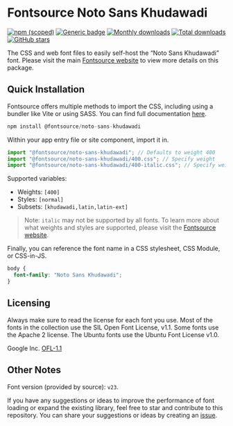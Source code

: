 # Fontsource Noto Sans Khudawadi

[![npm (scoped)](https://img.shields.io/npm/v/@fontsource/noto-sans-khudawadi?color=brightgreen)](https://www.npmjs.com/package/@fontsource/noto-sans-khudawadi) [![Generic badge](https://img.shields.io/badge/fontsource-passing-brightgreen)](https://github.com/fontsource/fontsource) [![Monthly downloads](https://badgen.net/npm/dm/@fontsource/noto-sans-khudawadi)](https://github.com/fontsource/fontsource) [![Total downloads](https://badgen.net/npm/dt/@fontsource/noto-sans-khudawadi)](https://github.com/fontsource/fontsource) [![GitHub stars](https://img.shields.io/github/stars/fontsource/fontsource.svg?style=social&label=Star)](https://github.com/fontsource/fontsource/stargazers)

The CSS and web font files to easily self-host the “Noto Sans Khudawadi” font. Please visit the main [Fontsource website](https://fontsource.org/fonts/noto-sans-khudawadi) to view more details on this package.

## Quick Installation

Fontsource offers multiple methods to import the CSS, including using a bundler like Vite or using SASS. You can find full documentation [here](https://fontsource.org/docs/getting-started/introduction).

```javascript
npm install @fontsource/noto-sans-khudawadi
```

Within your app entry file or site component, import it in.

```javascript
import "@fontsource/noto-sans-khudawadi"; // Defaults to weight 400
import "@fontsource/noto-sans-khudawadi/400.css"; // Specify weight
import "@fontsource/noto-sans-khudawadi/400-italic.css"; // Specify weight and style
```

Supported variables:
- Weights: `[400]`
- Styles: `[normal]`
- Subsets: `[khudawadi,latin,latin-ext]`

> Note: `italic` may not be supported by all fonts. To learn more about what weights and styles are supported, please visit the [Fontsource website](https://fontsource.org/fonts/noto-sans-khudawadi).

Finally, you can reference the font name in a CSS stylesheet, CSS Module, or CSS-in-JS.

```css
body {
  font-family: "Noto Sans Khudawadi";
}
```

## Licensing
Always make sure to read the license for each font you use. Most of the fonts in the collection use the SIL Open Font License, v1.1. Some fonts use the Apache 2 license. The Ubuntu fonts use the Ubuntu Font License v1.0.

Google Inc.
[OFL-1.1](http://scripts.sil.org/OFL)

## Other Notes
Font version (provided by source): `v23`.

If you have any suggestions or ideas to improve the performance of font loading or expand the existing library, feel free to star and contribute to this repository. You can share your suggestions or ideas by creating an [issue](https://github.com/fontsource/fontsource/issues).